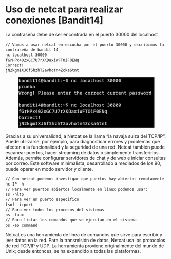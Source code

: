 # Uso de netcat para realizar conexiones \[Bandit14]

La contraseña debe de ser encontrada en el puerto 30000 del localhost

```
// Vamos a usar netcat en escucha por el puerto 30000 y escribimos la contraseña de bandit 14
nc localhost 30000
fGrHPx402xGC7U7rXKDaxiWFTOiF0ENq
Correct!
jN2kgmIXJ6fShzhT2avhotn4Zcka6tnt
```

<div align="left">

<figure><img src="../../../.gitbook/assets/image (1) (1) (1) (1) (1) (1) (1) (1) (1).png" alt=""><figcaption></figcaption></figure>

</div>

Gracias a su universalidad, a Netcat se la llama “la navaja suiza del TCP/IP”. Puede utilizarse, por ejemplo, para diagnosticar errores y problemas que afecten a la funcionalidad y la seguridad de una red. Netcat también puede escanear puertos, hacer streaming de datos o simplemente transferirlos. Además, permite configurar servidores de chat y de web e iniciar consultas por correo. Este software minimalista, desarrollado a mediados de los 90, puede operar en modo servidor y cliente.

```
// Con netcat podemos investigar que puertos hay abiertos remotamente
nc IP -h
// Para ver puertos abiertos localmente en linux podemos usar:
ss -nltp
// Para ver un puerto especifico
lsof -i:port
// Para ver todos los procesos del sistemas
ps -faux
// Para listar los comandos que se ejecutan en el sistema
ps -eo command
```

Netcat es una herramienta de línea de comandos que sirve para escribir y leer datos en la red. Para la transmisión de datos, Netcat usa los protocolos de red TCP/IP y UDP. La herramienta proviene originalmente del mundo de Unix; desde entonces, se ha expandido a todas las plataformas.


